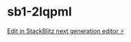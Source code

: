 # sb1-2lqpml

[Edit in StackBlitz next generation editor ⚡️](https://stackblitz.com/~/github.com/navjeetc/sb1-2lqpml)